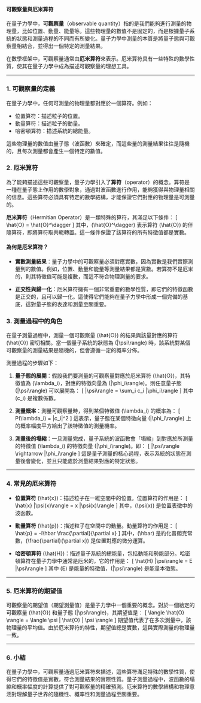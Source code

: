 #### 可觀察量與厄米算符

在量子力學中，**可觀察量**（observable quantity）指的是我們能夠進行測量的物理量，比如位置、動量、能量等。這些物理量的數值不是固定的，而是根據量子系統的狀態和測量過程的不同而有所變化。量子力學中測量的本質是將量子態與可觀察量相結合，並得出一個特定的測量結果。

在數學框架中，可觀察量通常由**厄米算符**來表示。厄米算符具有一些特殊的數學性質，使其在量子力學中成為描述可觀察量的理想工具。

---

### **1. 可觀察量的定義**

在量子力學中，任何可測量的物理量都對應於一個算符。例如：
- 位置算符：描述粒子的位置。
- 動量算符：描述粒子的動量。
- 哈密頓算符：描述系統的總能量。

這些物理量的數值由量子態（波函數）來確定，而這些量的測量結果往往是隨機的，且每次測量都會產生一個特定的數值。

### **2. 厄米算符**

為了能夠描述這些可觀察量，量子力學引入了**算符**（operator）的概念。算符是一種在量子態上作用的數學對象，通過對波函數進行作用，能夠獲得與物理量相關的信息。這些算符必須具有特定的數學結構，才能保證它們對應的物理量是可測量的。

**厄米算符**（Hermitian Operator）是一類特殊的算符，其滿足以下條件：
\[
\hat{O} = \hat{O}^\dagger
\]
其中，\(\hat{O}^\dagger\) 表示算符 \(\hat{O}\) 的伴隨算符，即將算符取共軛轉置。這一條件保證了該算符的所有特徵值都是實數。

#### **為何是厄米算符？**

- **實數測量結果**：量子力學中的可觀察量必須對應實數，因為實數是我們實際測量到的數值。例如，位置、動量和能量等測量結果都是實數。若算符不是厄米的，則其特徵值可能是複數，而這不符合物理測量的要求。
  
- **正交性與歸一化**：厄米算符擁有一個非常重要的數學性質，即它們的特徵函數是正交的，且可以歸一化。這使得它們能夠在量子力學中形成一個完備的基底，這對量子態的表達和測量至關重要。

### **3. 測量過程中的角色**

在量子測量過程中，測量一個可觀察量 \(\hat{O}\) 的結果與該量對應的算符 \(\hat{O}\) 密切相關。當一個量子系統的狀態為 \(|\psi\rangle\) 時，該系統對某個可觀察量的測量結果是隨機的，但會遵循一定的概率分佈。

測量過程的步驟如下：

1. **量子態的展開**：假設我們要測量的可觀察量對應於厄米算符 \(\hat{O}\)，其特徵值為 \(\lambda_i\)，對應的特徵向量為 \(|\phi_i\rangle\)。則任意量子態 \(|\psi\rangle\) 可以展開為：
   \[
   |\psi\rangle = \sum_i c_i |\phi_i\rangle
   \]
   其中 \(c_i\) 是複數係數。

2. **測量概率**：測量可觀察量時，得到某個特徵值 \(\lambda_i\) 的概率為：
   \[
   P(\lambda_i) = |c_i|^2
   \]
   這表示，量子態在某個特徵向量 \(|\phi_i\rangle\) 上的概率幅度平方給出了該特徵值的測量機率。

3. **測量後的塌縮**：一旦測量完成，量子系統的波函數會「塌縮」到對應於所測量的特徵值 \(\lambda_i\) 的特徵向量 \(|\phi_i\rangle\)。即：
   \[
   |\psi\rangle \rightarrow |\phi_i\rangle
   \]
   這是量子測量的核心過程，表示系統的狀態在測量後會變化，並且只能處於測量結果對應的特定狀態。

---

### **4. 常見的厄米算符**

- **位置算符** \(\hat{x}\)：描述粒子在一維空間中的位置。位置算符的作用是：
  \[
  \hat{x} |\psi(x)\rangle = x |\psi(x)\rangle
  \]
  其中，\(\psi(x)\) 是位置表徵中的波函數。

- **動量算符** \(\hat{p}\)：描述粒子在空間中的動量。動量算符的作用是：
  \[
  \hat{p} = -i\hbar \frac{\partial}{\partial x}
  \]
  其中，\(\hbar\) 是約化普朗克常數，\(\frac{\partial}{\partial x}\) 是位置對應的微分運算。

- **哈密頓算符** \(\hat{H}\)：描述量子系統的總能量，包括動能和勢能部分。哈密頓算符在量子力學中通常是厄米的，它的作用是：
  \[
  \hat{H} |\psi\rangle = E |\psi\rangle
  \]
  其中 \(E\) 是能量的特徵值，\(|\psi\rangle\) 是能量本徵態。

---

### **5. 厄米算符的期望值**

可觀察量的期望值（期望測量值）是量子力學中一個重要的概念。對於一個給定的可觀察量 \(\hat{O}\) 和量子態 \(|\psi\rangle\)，其期望值是：
\[
\langle \hat{O} \rangle = \langle \psi | \hat{O} | \psi \rangle
\]
期望值代表了在多次測量中，該物理量的平均值。由於厄米算符的特性，期望值總是實數，這與實際測量的物理量一致。

---

### **6. 小結**

在量子力學中，可觀察量通過厄米算符來描述，這些算符滿足特殊的數學性質，使得它們的特徵值是實數，符合測量結果的實際性質。量子測量過程中，波函數的塌縮和概率幅度的計算提供了對可觀察量的精確預測。厄米算符的數學結構和物理意涵對理解量子世界的隨機性、概率性和測量過程至關重要。